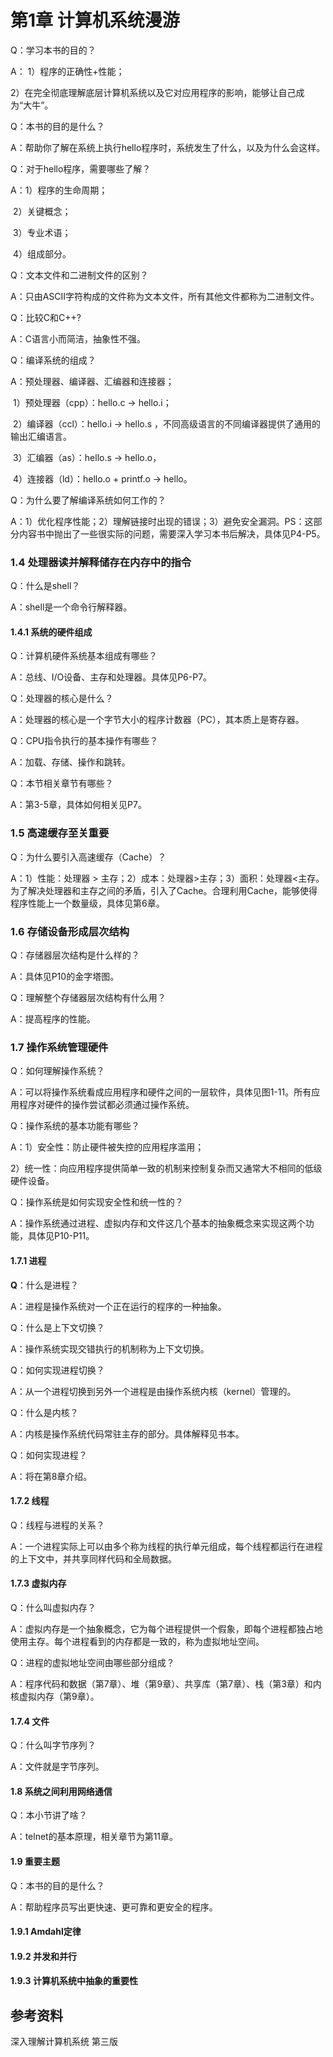 # 第1章 计算机系统漫游

Q：学习本书的目的？

A： 1）程序的正确性+性能；

​		2）在完全彻底理解底层计算机系统以及它对应用程序的影响，能够让自己成为“大牛”。

Q：本书的目的是什么？

A：帮助你了解在系统上执行hello程序时，系统发生了什么，以及为什么会这样。

Q：对于hello程序，需要哪些了解？

A：1）程序的生命周期；

​		2）关键概念；

​		3）专业术语；

​		4）组成部分。

Q：文本文件和二进制文件的区别？

A：只由ASCII字符构成的文件称为文本文件，所有其他文件都称为二进制文件。

Q：比较C和C++?

A：C语言小而简洁，抽象性不强。

Q：编译系统的组成？

A：预处理器、编译器、汇编器和连接器；

​	1）预处理器（cpp）：hello.c -> hello.i；

​	2）编译器（ccl）：hello.i -> hello.s ，不同高级语言的不同编译器提供了通用的输出汇编语言。

​	3）汇编器（as）：hello.s -> hello.o，

​	4）连接器（ld）：hello.o + printf.o -> hello。

Q：为什么要了解编译系统如何工作的？

A：1）优化程序性能；2）理解链接时出现的错误；3）避免安全漏洞。PS：这部分内容书中抛出了一些很实际的问题，需要深入学习本书后解决，具体见P4-P5。

### 1.4 处理器读并解释储存在内存中的指令

Q：什么是shell？

A：shell是一个命令行解释器。

#### 1.4.1 系统的硬件组成

Q：计算机硬件系统基本组成有哪些？

A：总线、I/O设备、主存和处理器。具体见P6-P7。

Q：处理器的核心是什么？

A：处理器的核心是一个字节大小的程序计数器（PC），其本质上是寄存器。

Q：CPU指令执行的基本操作有哪些？

A：加载、存储、操作和跳转。

Q：本节相关章节有哪些？

A：第3-5章，具体如何相关见P7。

### 1.5 高速缓存至关重要

Q：为什么要引入高速缓存（Cache）？

A：1）性能：处理器 > 主存；2）成本：处理器>主存；3）面积：处理器<主存。为了解决处理器和主存之间的矛盾，引入了Cache。合理利用Cache，能够使得程序性能上一个数量级，具体见第6章。

### 1.6 存储设备形成层次结构

Q：存储器层次结构是什么样的？

A：具体见P10的金字塔图。

Q：理解整个存储器层次结构有什么用？

A：提高程序的性能。

### 1.7 操作系统管理硬件

Q：如何理解操作系统？

A：可以将操作系统看成应用程序和硬件之间的一层软件，具体见图1-11。所有应用程序对硬件的操作尝试都必须通过操作系统。

Q：操作系统的基本功能有哪些？

A：1）安全性：防止硬件被失控的应用程序滥用；

2）统一性：向应用程序提供简单一致的机制来控制复杂而又通常大不相同的低级硬件设备。

Q：操作系统是如何实现安全性和统一性的？

A：操作系统通过进程、虚拟内存和文件这几个基本的抽象概念来实现这两个功能，具体见P10-P11。

#### 1.7.1 进程

**Q**：什么是进程？

A：进程是操作系统对一个正在运行的程序的一种抽象。

Q：什么是上下文切换？

A：操作系统实现交错执行的机制称为上下文切换。

Q：如何实现进程切换？

A：从一个进程切换到另外一个进程是由操作系统内核（kernel）管理的。

Q：什么是内核？

A：内核是操作系统代码常驻主存的部分。具体解释见书本。

Q：如何实现进程？

A：将在第8章介绍。

#### 1.7.2 线程

Q：线程与进程的关系？

A：一个进程实际上可以由多个称为线程的执行单元组成，每个线程都运行在进程的上下文中，并共享同样代码和全局数据。

#### 1.7.3 虚拟内存

Q：什么叫虚拟内存？

A：虚拟内存是一个抽象概念，它为每个进程提供一个假象，即每个进程都独占地使用主存。每个进程看到的内存都是一致的，称为虚拟地址空间。

Q：进程的虚拟地址空间由哪些部分组成？

A：程序代码和数据（第7章）、堆（第9章）、共享库（第7章）、栈（第3章）和内核虚拟内存（第9章）。

#### 1.7.4 文件

Q：什么叫字节序列？

A：文件就是字节序列。

#### 1.8 系统之间利用网络通信

Q：本小节讲了啥？

A：telnet的基本原理，相关章节为第11章。

#### 1.9 重要主题

Q：本书的目的是什么？

A：帮助程序员写出更快速、更可靠和更安全的程序。

#### 1.9.1 Amdahl定律

#### 1.9.2 并发和并行

#### 1.9.3 计算机系统中抽象的重要性





















## 参考资料

深入理解计算机系统 第三版